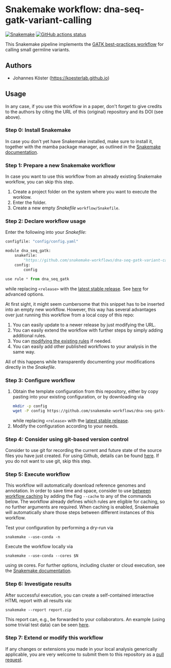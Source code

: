# Snakemake workflow: dna-seq-gatk-variant-calling

[![Snakemake](https://img.shields.io/badge/snakemake-≥6.1.0-brightgreen.svg)](https://snakemake.github.io)
[![GitHub actions status](https://github.com/snakemake-workflows/dna-seq-gatk-variant-calling/workflows/Tests/badge.svg?branch=master)](https://github.com/snakemake-workflows/dna-seq-gatk-variant-calling/actions?query=branch%3Amaster+workflow%3ATests)

This Snakemake pipeline implements the [GATK best-practices workflow](https://gatk.broadinstitute.org/hc/en-us/articles/360035535932-Germline-short-variant-discovery-SNPs-Indels-) for calling small germline variants.

## Authors

* Johannes Köster (https://koesterlab.github.io)


## Usage

In any case, if you use this workflow in a paper, don't forget to give credits to the authors by citing the URL of this (original) repository and its DOI (see above).

### Step 0: Install Snakemake

In case you don't yet have Snakemake installed, make sure to install it, together with the mamba package manager, as outlined in the [Snakemake documentation](https://snakemake.readthedocs.io/en/stable/getting_started/installation.html).

### Step 1: Prepare a new Snakemake workflow

In case you want to use this workflow from an already existing Snakemake workflow, you can skip this step.

1. Create a project folder on the system where you want to execute the worklow.
2. Enter the folder.
3. Create a new empty *Snakefile* `workflow/Snakefile`.

### Step 2: Declare workflow usage

Enter the following into your *Snakefile*:

```python
configfile: "config/config.yaml"

module dna_seq_gatk:
    snakefile:
        "https://github.com/snakemake-workflows/dna-seq-gatk-variant-calling/raw/<release>/Snakefile"
    config:
        config

use rule * from dna_seq_gatk
```
while replacing `<release>` with the [latest stable release](https://github.com/snakemake-workflows/dna-seq-gatk-variant-calling/releases).
See [here](https://snakemake.readthedocs.io/en/stable/snakefiles/deployment.html#using-and-combining-pre-exising-workflows) for advanced options.

At first sight, it might seem cumbersome that this snippet has to be inserted into an empty new workflow.
However, this way has several advantages over just running this workflow from a local copy of this repo:

1. You can easily update to a newer release by just modifying the URL.
2. You can easily extend the workflow with further steps by simply adding additional rules.
3. You can [modifying the existing rules](https://snakemake.readthedocs.io/en/stable/snakefiles/modularization.html#snakefiles-modules) if needed.
4. You can easily add other published workflows to your analysis in the same way.

All of this happens while transparently documenting your modifications directly in the *Snakefile*.

### Step 3: Configure workflow

1. Obtain the template configuration from this repository, either by copy pasting into your existing configuration, or by downloading via
   ```bash
   mkdir -p config
   wget -P config https://github.com/snakemake-workflows/dna-seq-gatk-variant-calling/raw/<release>/{config.yaml,samples.tsv,units.tsv}
   ```
   while replacing `<release>` with the [latest stable release](https://github.com/snakemake-workflows/dna-seq-gatk-variant-calling/releases).
2. Modify the configuration according to your needs.

### Step 4: Consider using git-based version control

Consider to use git for recording the current and future state of the source files you have just created.
For using Github, details can be found [here](https://docs.github.com/en/github/importing-your-projects-to-github/adding-an-existing-project-to-github-using-the-command-line). If you do not want to use git, skip this step.

### Step 5: Execute workflow

This workflow will automatically download reference genomes and annotation.
In order to save time and space, consider to use [between workflow caching](https://snakemake.readthedocs.io/en/stable/executing/caching.html) by adding the flag `--cache` to any of the commands below.
The workflow already defines which rules are eligible for caching, so no further arguments are required.
When caching is enabled, Snakemake will automatically share those steps between different instances of this workflow.

Test your configuration by performing a dry-run via

    snakemake --use-conda -n

Execute the workflow locally via

    snakemake --use-conda --cores $N

using `$N` cores. For further options, including cluster or cloud execution, see the [Snakemake documentation](https://snakemake.readthedocs.io/en/stable/executing/cli.html).

### Step 6: Investigate results

After successful execution, you can create a self-contained interactive HTML report with all results via:

    snakemake --report report.zip

This report can, e.g., be forwarded to your collaborators.
An example (using some trivial test data) can be seen [here](https://cdn.rawgit.com/snakemake-workflows/dna-seq-gatk-variant-calling/master/.test/report.html).

### Step 7: Extend or modify this workflow

If any changes or extensions you made in your local analysis generically applicable, you are very welcome to submit them to this repository as a [pull request](https://docs.github.com/en/github/collaborating-with-issues-and-pull-requests/about-pull-requests).
